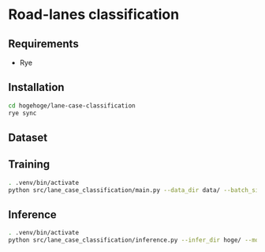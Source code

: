 # Road-lanes classification 

## Requirements
- Rye

## Installation
```bash
cd hogehoge/lane-case-classification
rye sync
```


## Dataset

## Training 
```bash
. .venv/bin/activate
python src/lane_case_classification/main.py --data_dir data/ --batch_size 8 --epochs 100 --save_dir logs --checkpoint_epoch 2 --img_size 224
```

## Inference
```bash
. .venv/bin/activate
python src/lane_case_classification/inference.py --infer_dir hoge/ --model_path logs/hoge.pth --num_classes 8 --output_file inference.txt
```
